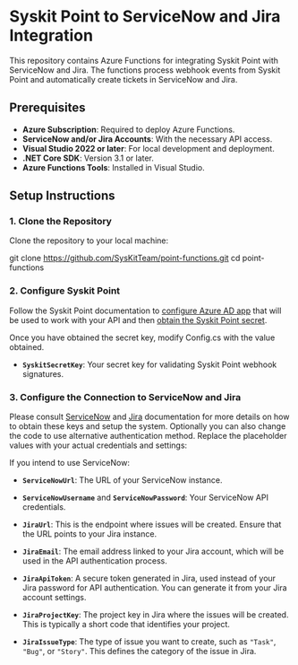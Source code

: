 # Syskit Point to ServiceNow and Jira Integration

This repository contains Azure Functions for integrating Syskit Point with ServiceNow and Jira. The functions process webhook events from Syskit Point and automatically create tickets in ServiceNow and Jira.

## Prerequisites

- **Azure Subscription**: Required to deploy Azure Functions.
- **ServiceNow and/or Jira Accounts**: With the necessary API access.
- **Visual Studio 2022 or later**: For local development and deployment.
- **.NET Core SDK**: Version 3.1 or later.
- **Azure Functions Tools**: Installed in Visual Studio.

## Setup Instructions

### 1. Clone the Repository

Clone the repository to your local machine:

git clone https://github.com/SysKitTeam/point-functions.git
cd point-functions

### 2. Configure Syskit Point
Follow the Syskit Point documentation to [configure Azure AD app](https://docs.syskit.com/point/integrations/syskit-point-api) that will be used to work with your API and then [obtain the Syskit Point secret](https://docs.syskit.com/point/integrations/syskit-point-api).

Once you have obtained the secret key, modify Config.cs with the value obtained.
- **`SyskitSecretKey`**: Your secret key for validating Syskit Point webhook signatures.

### 3. Configure the Connection to ServiceNow and Jira

Please consult [ServiceNow](https://docs.servicenow.com/bundle/washingtondc-api-reference/page/build/applications/concept/api-rest.html) and [Jira](https://developer.atlassian.com/cloud/jira/platform/rest/v3/intro/) documentation for more details on how to obtain these keys and setup the system. Optionally you can also change the code to use alternative authentication method. Replace the placeholder values with your actual credentials and settings:

If you intend to use ServiceNow:
- **`ServiceNowUrl`**: The URL of your ServiceNow instance.
- **`ServiceNowUsername`** and **`ServiceNowPassword`**: Your ServiceNow API credentials.

- **`JiraUrl`**: This is the endpoint where issues will be created. Ensure that the URL points to your Jira instance.
- **`JiraEmail`**: The email address linked to your Jira account, which will be used in the API authentication process.
- **`JiraApiToken`**: A secure token generated in Jira, used instead of your Jira password for API authentication. You can generate it from your Jira account settings.
- **`JiraProjectKey`**: The project key in Jira where the issues will be created. This is typically a short code that identifies your project.
- **`JiraIssueType`**: The type of issue you want to create, such as `"Task"`, `"Bug"`, or `"Story"`. This defines the category of the issue in Jira.

